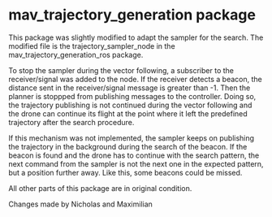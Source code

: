 # mav_trajectory_generation package

This package was slightly modified to adapt the sampler for the search.
The modified file is the trajectory_sampler_node in the mav_trajectory_generation_ros package.

To stop the sampler during the vector following, a subscriber to the receiver/signal was added to the node.
If the receiver detects a beacon, the distance sent in the receiver/signal message is greater than -1.
Then the planner is stoppped from publishing messages to the controller.
Doing so, the trajectory publishing is not continued during the vector following and the drone can continue
its flight at the point where it left the predefined trajectory after the search procedure.

If this mechanism was not implemented, the sampler keeps on publishing the trajectory in the background during the search of the
beacon. If the beacon is found and the drone has to continue with the search pattern, the next command from the sampler is not
the next one in the expected pattern, but a position further away. Like this, some beacons could be missed.

All other parts of this package are in original condition.

Changes made by Nicholas and Maximilian
